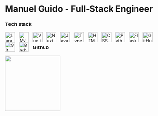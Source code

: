 # Manuel Guido - Full-Stack Engineer

### Tech stack

<img align="left" alt="Laravel"    width="32px" style="padding-right:10px;" src="https://cdn.jsdelivr.net/gh/devicons/devicon/icons/laravel/laravel-original.svg" />
<img align="left" alt="MySQL"      width="32px" style="padding-right:10px;" src="https://cdn.jsdelivr.net/gh/devicons/devicon/icons/mysql/mysql-original-wordmark.svg" />
<img align="left" alt="Vue.js"     width="32px" style="padding-right:10px;" src="https://cdn.jsdelivr.net/gh/devicons/devicon/icons/vuejs/vuejs-original.svg" />
<img align="left" alt="Nuxt.js"    width="32px" style="padding-right:10px;" src="https://cdn.jsdelivr.net/gh/devicons/devicon/icons/nuxtjs/nuxtjs-original.svg" />
<img align="left" alt="JavaScript" width="32px" style="padding-right:10px;" src="https://cdn.jsdelivr.net/gh/devicons/devicon/icons/javascript/javascript-plain.svg" />
<img align="left" alt="TypeScript" width="32px" style="padding-right:10px;" src="https://cdn.jsdelivr.net/gh/devicons/devicon/icons/typescript/typescript-plain.svg" />
<img align="left" alt="HTML"       width="32px" style="padding-right:10px;" src="https://cdn.jsdelivr.net/gh/devicons/devicon/icons/html5/html5-plain.svg" />
<img align="left" alt="CSS"        width="32px" style="padding-right:10px;" src="https://cdn.jsdelivr.net/gh/devicons/devicon/icons/css3/css3-plain.svg" />
<img align="left" alt="Python"     width="32px" style="padding-right:10px;" src="https://cdn.jsdelivr.net/gh/devicons/devicon/icons/python/python-plain.svg" />
<img align="left" alt="Flask"      width="32px" style="padding-right:10px;" src="https://cdn.jsdelivr.net/gh/devicons/devicon/icons/python/flask-original.svg" />
<img align="left" alt="GitHub"     width="32px" style="padding-right:10px;" src="https://cdn.jsdelivr.net/gh/devicons/devicon/icons/github/github-original.svg" />
<img align="left" alt="Git"        width="32px" style="padding-right:10px;" src="https://cdn.jsdelivr.net/gh/devicons/devicon/icons/git/git-original.svg" />
<img align="left" alt="Bash"       width="32px" style="padding-right:10px;" src="https://cdn.jsdelivr.net/gh/devicons/devicon/icons/bash/bash-original.svg" />
<br />

### Github

<p align="left">
  <a href="https://github.com/manuelguido">
    <img height="180em" src="https://github-readme-stats-eight-theta.vercel.app/api?username=manuelguido&show_icons=true&theme=tokyonight&include_all_commits=true&count_private=true"/>
  </a>
</p>
